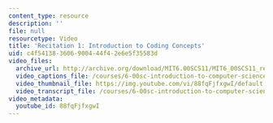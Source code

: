 ```yaml
---
content_type: resource
description: ''
file: null
resourcetype: Video
title: 'Recitation 1: Introduction to Coding Concepts'
uid: c4f54138-3606-9004-44f4-2e6e5f35583d
video_files:
  archive_url: http://archive.org/download/MIT6.00SCS11/MIT6_00SCS11_rec01_300k.mp4
  video_captions_file: /courses/6-00sc-introduction-to-computer-science-and-programming-spring-2011/2fa2bd8bcc0653b48b6971db57a6899b_88fqFjfxgwI.vtt
  video_thumbnail_file: https://img.youtube.com/vi/88fqFjfxgwI/default.jpg
  video_transcript_file: /courses/6-00sc-introduction-to-computer-science-and-programming-spring-2011/e88c6835974d03601ef2dc5421a4058d_88fqFjfxgwI.pdf
video_metadata:
  youtube_id: 88fqFjfxgwI
---
```

